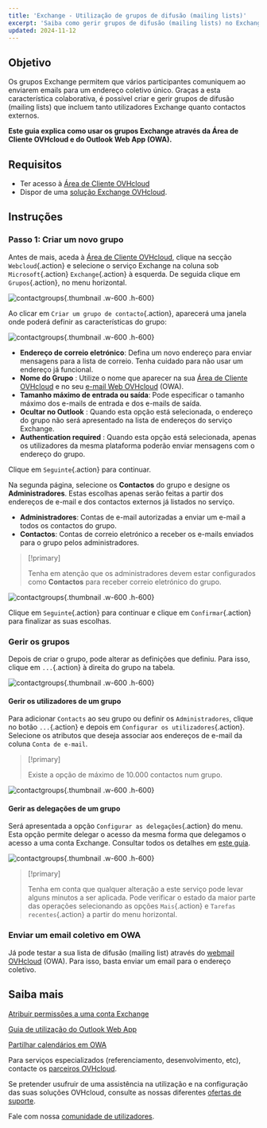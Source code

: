 ```yaml
---
title: 'Exchange - Utilização de grupos de difusão (mailing lists)'
excerpt: 'Saiba como gerir grupos de difusão (mailing lists) no Exchange'
updated: 2024-11-12
---
```


## Objetivo

Os grupos Exchange permitem que vários participantes comuniquem ao enviarem emails para um endereço coletivo único. Graças a esta característica colaborativa, é possível criar e gerir grupos de difusão (mailing lists) que incluem tanto utilizadores Exchange quanto contactos externos.

**Este guia explica como usar os grupos Exchange através da Área de Cliente OVHcloud e do Outlook Web App (OWA).**

## Requisitos

- Ter acesso à [Área de Cliente OVHcloud](/links/manager)
- Dispor de uma [solução Exchange OVHcloud](/links/web/emails-hosted-exchange).

## Instruções

### Passo 1: Criar um novo grupo

Antes de mais, aceda à [Área de Cliente OVHcloud](/links/manager), clique na secção `Webcloud`{.action} e selecione o serviço Exchange na coluna sob `Microsoft`{.action} `Exchange`{.action} à esquerda. De seguida clique em `Grupos`{.action}, no menu horizontal.

![contactgroups](images/exchange-groups-create01.png){.thumbnail .w-600 .h-600}

Ao clicar em `Criar um grupo de contacto`{.action}, aparecerá uma janela onde poderá definir as características do grupo:

![contactgroups](images/exchange-groups-create02.png){.thumbnail .w-600 .h-600}

- **Endereço de correio eletrónico**: Defina um novo endereço para enviar mensagens para a lista de correio. Tenha cuidado para não usar um endereço já funcional.
- **Nome do Grupo** : Utilize o nome que aparecer na sua [Área de Cliente OVHcloud](/links/manager) e no seu [e-mail Web OVHcloud](/links/web/email) (OWA).
- **Tamanho máximo de entrada ou saída**: Pode especificar o tamanho máximo dos e-mails de entrada e dos e-mails de saída.
- **Ocultar no Outlook** : Quando esta opção está selecionada, o endereço do grupo não será apresentado na lista de endereços do serviço Exchange.
- **Authentication required** : Quando esta opção está selecionada, apenas os utilizadores da mesma plataforma poderão enviar mensagens com o endereço do grupo.

Clique em `Seguinte`{.action} para continuar.

Na segunda página, selecione os **Contactos** do grupo e designe os **Administradores**. Estas escolhas apenas serão feitas a partir dos endereços de e-mail e dos contactos externos já listados no serviço.

- **Administradores**: Contas de e-mail autorizadas a enviar um e-mail a todos os contactos do grupo.
- **Contactos**: Contas de correio eletrónico a receber os e-mails enviados para o grupo pelos administradores.

> [!primary]
>
> Tenha em atenção que os administradores devem estar configurados como **Contactos** para receber correio eletrónico do grupo.

![contactgroups](images/exchange-groups-create03.png){.thumbnail .w-600 .h-600}

Clique em `Seguinte`{.action} para continuar e clique em `Confirmar`{.action} para finalizar as suas escolhas.

### Gerir os grupos

Depois de criar o grupo, pode alterar as definições que definiu. Para isso, clique em `...`{.action} à direita do grupo na tabela.

![contactgroups](images/exchange-groups-options01.png){.thumbnail .w-600 .h-600}

#### Gerir os utilizadores de um grupo

Para adicionar `Contacts` ao seu grupo ou definir os `Administradores`, clique no botão `...`{.action} e depois em `Configurar os utilizadores`{.action}. Selecione os atributos que deseja associar aos endereços de e-mail da coluna `Conta de e-mail`.

> [!primary]
>
> Existe a opção de máximo de 10.000 contactos num grupo.

![contactgroups](images/exchange-group-options-users01.png){.thumbnail .w-600 .h-600}

#### Gerir as delegações de um grupo

Será apresentada a opção `Configurar as delegações`{.action} do menu. Esta opção permite delegar o acesso da mesma forma que delegamos o acesso a uma conta Exchange. Consultar todos os detalhes em [este guia](/pages/web_cloud/email_and_collaborative_solutions/microsoft_exchange/feature_delegation).

![contactgroups](images/exchange-groups-options-delegation01.png){.thumbnail .w-600 .h-600}

> [!primary]
>
> Tenha em conta que qualquer alteração a este serviço pode levar alguns minutos a ser aplicada. Pode verificar o estado da maior parte das operações selecionando as opções `Mais`{.action} e `Tarefas recentes`{.action} a partir do menu horizontal.

### Enviar um email coletivo em OWA

Já pode testar a sua lista de difusão (mailing list) através do [webmail OVHcloud](/links/web/email) (OWA). Para isso, basta enviar um email para o endereço coletivo.

## Saiba mais

[Atribuir permissões a uma conta Exchange](/pages/web_cloud/email_and_collaborative_solutions/microsoft_exchange/feature_delegation)

[Guia de utilização do Outlook Web App](/pages/web_cloud/email_and_collaborative_solutions/using_the_outlook_web_app_webmail/email_owa)

[Partilhar calendários em OWA](/pages/web_cloud/email_and_collaborative_solutions/using_the_outlook_web_app_webmail/owa_calendar_sharing)

Para serviços especializados (referenciamento, desenvolvimento, etc), contacte os [parceiros OVHcloud](/links/partner).

Se pretender usufruir de uma assistência na utilização e na configuração das suas soluções OVHcloud, consulte as nossas diferentes [ofertas de suporte](/links/support).

Fale com nossa [comunidade de utilizadores](/links/community).